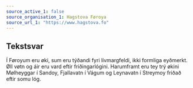 ```yaml
---
source_active_1: false
source_organisation_1: Hagstova Føroya
source_url_1: "https://www.hagstova.fo"
---
```

## Tekstsvar  
Í Føroyum eru øki, sum eru týðandi fyri lívmargfeldi, ikki formliga eyðmerkt. Øll vøtn og áir eru vard eftir friðingarlógini. Harumframt eru tey trý økini Mølheyggar í Sandoy, Fjallavatn í Vágum og Leynavatn í Streymoy friðað eftir somu lóg.
